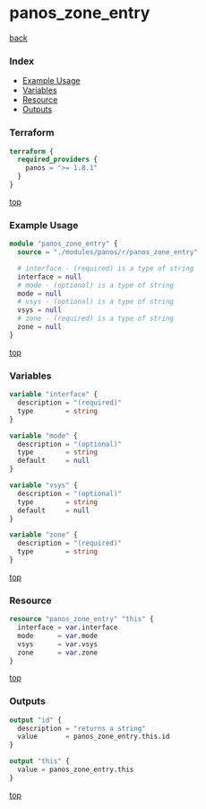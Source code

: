 # panos_zone_entry

[back](../panos.md)

### Index

- [Example Usage](#example-usage)
- [Variables](#variables)
- [Resource](#resource)
- [Outputs](#outputs)

### Terraform

```terraform
terraform {
  required_providers {
    panos = ">= 1.8.1"
  }
}
```

[top](#index)

### Example Usage

```terraform
module "panos_zone_entry" {
  source = "./modules/panos/r/panos_zone_entry"

  # interface - (required) is a type of string
  interface = null
  # mode - (optional) is a type of string
  mode = null
  # vsys - (optional) is a type of string
  vsys = null
  # zone - (required) is a type of string
  zone = null
}
```

[top](#index)

### Variables

```terraform
variable "interface" {
  description = "(required)"
  type        = string
}

variable "mode" {
  description = "(optional)"
  type        = string
  default     = null
}

variable "vsys" {
  description = "(optional)"
  type        = string
  default     = null
}

variable "zone" {
  description = "(required)"
  type        = string
}
```

[top](#index)

### Resource

```terraform
resource "panos_zone_entry" "this" {
  interface = var.interface
  mode      = var.mode
  vsys      = var.vsys
  zone      = var.zone
}
```

[top](#index)

### Outputs

```terraform
output "id" {
  description = "returns a string"
  value       = panos_zone_entry.this.id
}

output "this" {
  value = panos_zone_entry.this
}
```

[top](#index)